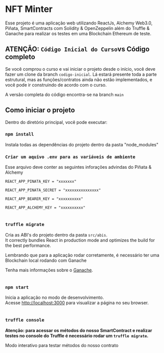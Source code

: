 # NFT Minter 

Esse projeto é uma aplicação web utilizando ReactJs, Alchemy Web3.0, Piñata, SmartContracts com Solidity & OpenZeppelin além do Truffle & Ganache para realizar os testes em uma Blockchain Ethereum de teste.

## ATENÇÃO: `Código Inicial do Curso`vs Código completo 

Se você comprou o curso e vai iniciar o projeto desde o início, você deve fazer um clone da branch `codigo-inicial`. Lá estará presente toda a parte estrutural, mas as funções/contratos ainda não estão implementados, e você pode ir construindo de acordo com o curso.

A versão completa do código encontra-se na branch `main`

## Como iniciar o projeto

Dentro do diretório principal, você pode executar:

### `npm install`

Instala todas as dependências do projeto dentro da pasta "node_modules"


### `Criar um aquivo .env para as variáveis de ambiente`

Esse arquivo deve conter as seguintes inforações advindas do Piñata & Alchemy

```
REACT_APP_PINATA_KEY = "xxxxxxx"

REACT_APP_PINATA_SECRET = "xxxxxxxxxxxxxxx"

REACT_APP_BEARER_KEY = "xxxxxxxxxx"

REACT_APP_ALCHEMY_KEY = "xxxxxxxxxx"
```

#
### `truffle migrate`

Cria as ABI's do projeto dentro da pasta `src/abis`.\
It correctly bundles React in production mode and optimizes the build for the best performance.

Lembrando que para a aplicação rodar corretamente, é necessário ter uma Blockchain local rodando com Ganache

Tenha mais informações sobre o [Ganache](https://trufflesuite.com/ganache/).

#
### `npm start`

Inicia a aplicação no modo de desenvolvimento.\
Acesse [http://localhost:3000](http://localhost:3000) para visualizar a página no seu browser.

#

### `truffle console`

**Atenção: para acessar os métodos do nosso SmartContract e realizar testes no console do Truffle é necessário rodar um `truffle migrate`.**

Modo interativo para testar métodos do nosso contrato
